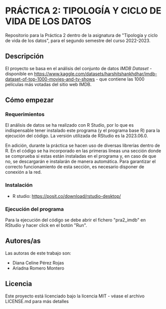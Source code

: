 # PRÁCTICA 2: TIPOLOGÍA Y CICLO DE VIDA DE LOS DATOS

Repositorio para la Práctica 2 dentro de la asignatura de "Tipología y ciclo de vida de los datos", para el segundo semestre del curso 2022-2023.

## Descripción

El proyecto se basa en el análisis del conjunto de datos *IMDB Dataset* - disponible en https://www.kaggle.com/datasets/harshitshankhdhar/imdb-dataset-of-top-1000-movies-and-tv-shows - que contiene las 1000 películas más votadas del sitio web IMDB.

## Cómo empezar

### Requerimientos

El análisis de datos se ha realizado con R Studio, por lo que es indispensable tener instalado este programa (y el programa base R) para la ejecución del código. La versión utilizada de RStudio es la 2023.06.0.

En adición, durante la práctica se hacen uso de diversas librerías dentro de R. En el código se ha incorporado en las primeras líneas una sección donde se comprueba si estas están instaladas en el programa y, en caso de que no, se descargarán e instalarán de manera automática. Para garantizar el correcto funcionamiento de esta sección, es necesario disponer de conexión a la red.


### Instalación

* R studio: https://posit.co/download/rstudio-desktop/ 

### Ejecución del programa

Para la ejecución del código se debe abrir el fichero "pra2_imdb" en RStudio y hacer click en el botón "Run".

## Autores/as

Las autoras de este trabajo son:

* Diana Celine Pérez Rojas
* Ariadna Romero Montero


## Licencia

Este proyecto está licenciado bajo la licencia MIT - véase el archivo LICENSE.md para más detalles
